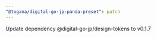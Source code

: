 ```yaml
---
"@togana/digital-go-jp-panda-preset": patch
---
```


Update dependency @digital-go-jp/design-tokens to v0.1.7
